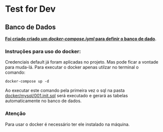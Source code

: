 # Test for Dev

## Banco de Dados

[**Foi criado criado um *docker-compose.iyml* para definir o banco de dado**](../docker-compose.yml). <br>
### Instruções para uso do docker:
Credenciais default já foram aplicadas no projeto. Mas pode ficar a vontade para muda-lá.
Para executar o docker apenas utilzar no terminal o comando:
 ```
 docker-compose up -d
```
Ao executar este comando pela primeira vez o sql na pasta [docker/mysql/001.init.sql](../docker/mysql/001-init.sql) será executado e gerará as tabelas automaticamente no banco de dados.

### Atenção
Para usar o docker é necessário ter ele instalado na máquina.